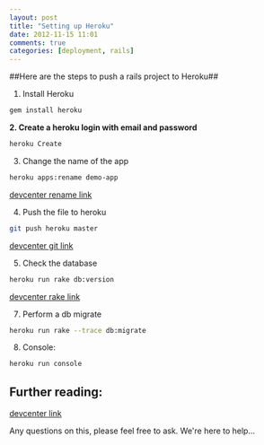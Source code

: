 ```yaml
---
layout: post
title: "Setting up Heroku"
date: 2012-11-15 11:01
comments: true
categories: [deployment, rails] 
---
```



##Here are the steps to push a rails project to Heroku##

1. Install Heroku


```sh
gem install heroku
```


**2. Create a heroku login with email and password**

```sh
heroku Create
```

3) Change the name of the app

```sh
heroku apps:rename demo-app 
```

[devcenter rename link](https://devcenter.heroku.com/articles/renaming-apps)

4) Push the file to heroku

```sh
git push heroku master
```

[devcenter git link](https://devcenter.heroku.com/articles/git)

5) Check the database

```sh
heroku run rake db:version
```

[devcenter rake link](https://devcenter.heroku.com/articles/rake)

7) Perform a db migrate 

```sh
heroku run rake --trace db:migrate
```

8) Console: 

```sh
heroku run console
```

Further reading:
----------------------

[devcenter link](https://devcenter.heroku.com)

Any questions on this, please feel free to ask. We're here to help...
